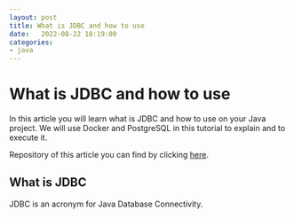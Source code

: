 ```yaml
---
layout: post
title: What is JDBC and how to use
date:   2022-08-22 18:19:00
categories: 
- java
---
```


# What is JDBC and how to use

In this article you will learn what is JDBC and how to use on your Java project. We will use Docker and PostgreSQL in this tutorial to explain and to execute it.

Repository of this article you can find by clicking [here](https://github.com/luturol/LearningJava).

## What is JDBC

JDBC is an acronym for Java Database Connectivity.